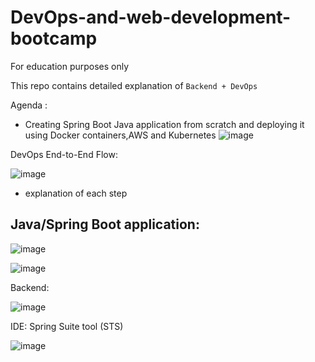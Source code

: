 # DevOps-and-web-development-bootcamp
For education purposes only

This repo contains detailed explanation of `Backend + DevOps`

Agenda : 
- Creating Spring Boot Java application from scratch and deploying it using Docker containers,AWS and Kubernetes
  ![image](https://github.com/balajisomasale/DevOps-and-web-development-bootcamp/assets/35003840/ca9e3e41-d04d-4e20-b3bd-f5186e755e68)

DevOps End-to-End Flow:

![image](https://github.com/balajisomasale/DevOps-and-web-development-bootcamp/assets/35003840/636b506b-7237-4cb8-b543-0b57952eab44)

- explanation of each step 

## Java/Spring Boot application: 

![image](https://github.com/balajisomasale/DevOps-and-web-development-bootcamp/assets/35003840/fce430a2-4f82-4d64-8db5-44fc6c34f150)

![image](https://github.com/balajisomasale/DevOps-and-web-development-bootcamp/assets/35003840/b6794119-6d7d-4b78-86ba-35b265c8a163)

Backend: 

![image](https://github.com/balajisomasale/DevOps-and-web-development-bootcamp/assets/35003840/215653d5-bbf5-4769-8763-c39fd629303f)

IDE: Spring Suite tool (STS)

![image](https://github.com/balajisomasale/DevOps-and-web-development-bootcamp/assets/35003840/5ff1f532-365c-4514-b92b-272460870458)

